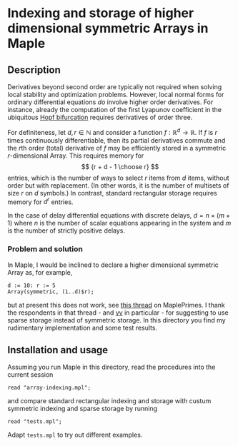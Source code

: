 # Indexing and storage of higher dimensional symmetric Arrays in Maple

## Description

Derivatives beyond second order are typically not required when solving local stability and optimization problems. However, local normal forms for ordinary differential equations *do* involve higher order derivatives. For instance, already the computation of the first Lyapunov coefficient in the ubiquitous [Hopf bifurcation](http://www.scholarpedia.org/article/Andronov-Hopf_bifurcation) requires derivatives of order three.

For definiteness, let $d, r \in \mathbb{N}$ and consider a function $f : \mathbb{R}^d \to \mathbb{R}$. If $f$ is $r$ times continuously differentiable, then its partial derivatives commute and the $r$th order (total) derivative of $f$ may be efficiently stored in a symmetric $r$-dimensional Array. This requires memory for
$$
{r + d - 1 \choose r}
$$
entries, which is the number of ways to select $r$ items from $d$ items, without order but with replacement. (In other words, it is the number of multisets of size $r$ on $d$ symbols.) In contrast, standard rectangular storage requires memory for $d^r$ entries.

In the case of delay differential equations with discrete delays, $d = n \times (m + 1)$ where $n$ is the number of scalar equations appearing in the system and $m$ is the number of strictly positive delays. 

### Problem and solution
In Maple, I would be inclined to declare a higher dimensional symmetric Array as, for example,
```
d := 10: r := 5
Array(symmetric, (1..d)$r);
```
but at present this does not work, see [this thread](https://mapleprimes.com/questions/225188-Indexing-And-Storage-Of-Higher-Dimensional) on MaplePrimes. I thank the respondents in that thread - and [vv](https://mapleprimes.com/users/vv/) in particular - for suggesting to use sparse storage instead of symmetric storage. In this directory you find my rudimentary implementation and some test results.

## Installation and usage
Assuming you run Maple in this directory, read the procedures into the current session
```
read "array-indexing.mpl";
```
and compare standard rectangular indexing and storage with custum symmetric indexing and sparse storage by running
```
read "tests.mpl";
```
Adapt `tests.mpl` to try out different examples.

